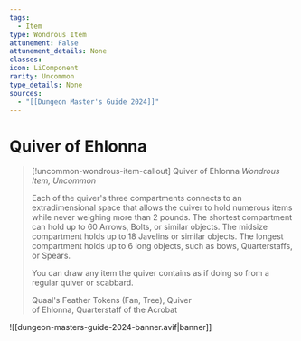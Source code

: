 ```yaml
---
tags:
  - Item
type: Wondrous Item
attunement: False
attunement_details: None
classes:
icon: LiComponent
rarity: Uncommon
type_details: None
sources: 
  - "[[Dungeon Master's Guide 2024]]"
---
```

# Quiver of Ehlonna
>[!uncommon-wondrous-item-callout] Quiver of Ehlonna
>_Wondrous Item, Uncommon_
>
>Each of the quiver's three compartments connects to an extradimensional space that allows the quiver to hold numerous items while never weighing more than 2 pounds. The shortest compartment can hold up to 60 Arrows, Bolts, or similar objects. The midsize compartment holds up to 18 Javelins or similar objects. The longest compartment holds up to 6 long objects, such as bows, Quarterstaffs, or Spears.
>
>You can draw any item the quiver contains as if doing so from a regular quiver or scabbard.
>
>
>Quaal's Feather Tokens (Fan, Tree), Quiver  
>of Ehlonna, Quarterstaff of the Acrobat
>
>


![[dungeon-masters-guide-2024-banner.avif|banner]]